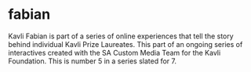 # fabian
Kavli Fabian is part of a series of online experiences that tell the story behind individual Kavli Prize Laureates.  This part of an ongoing series of interactives created with the SA Custom Media Team for the Kavli Foundation. This is number 5 in a series slated for 7.   

